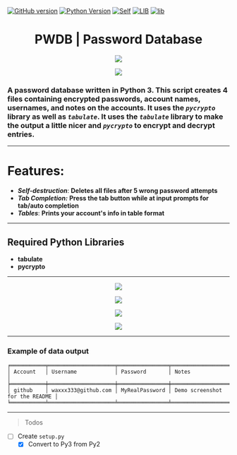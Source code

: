 [![GitHub version](https://img.shields.io/badge/Version-0.2-pink.svg)](https://github.com/waxxx333/pwdb)
[![Python Version](https://img.shields.io/badge/Python-3.9-purple.svg)](https://shields.io/) 
[![Self](https://img.shields.io/badge/WaXxX333-PWDB-orange.svg)](https://shields.io)
[![LIB](https://img.shields.io/badge/Python-PyCrypto-turquoise)](https://shields.io)
[![lib](https://img.shields.io/badge/Python-Tabulate-magenta)](https://github.com/waxxx333)
<h1 align="center">PWDB | Password Database</h1>
<p align="center">
  <img src="https://imgur.com/aMxmxFR.png">
</p>
<p align="center">
  <img src="https://imgur.com/ffwAXr3.png">
</p>

<!--<p align="center">A password database written in Python 3. This script creates 4 files containing encrypted passwords, account names, usernames, and notes on the accounts. The script is featured with tab completion. It uses the `pycrypto` library as well as `tabulate`</p>-->
### A password database written in Python 3. This script creates 4 files containing encrypted passwords, account names, usernames, and notes on the accounts. It uses the ***`pycrypto`*** library as well as ***`tabulate`***. It uses the ***`tabulate`*** library to make the output a little nicer and ***`pycrypto`*** to encrypt and decrypt entries. 
<hr>

# Features:
* ***Self-destruction***: **Deletes all files after 5 wrong password attempts**
* ***Tab Completion:*** **Press the tab button while at input prompts for tab/auto completion**
* ***Tables***: **Prints your account's info in table format**
<hr>

## Required Python Libraries
* **tabulate**
* **pycrypto**
<hr> 

<p align="center">
  <img src="https://imgur.com/Hpi4Wjm.png">
</p>

<p align="center">
  <img src="https://imgur.com/n0RIbpc.png">
</p>

<p align="center">
  <img src="https://imgur.com/kaO1qjd.png">
</p>

<p align="center">
  <img src="https://imgur.com/1iN8WyI.png">
</p>
<hr>

### Example of data output
```fix
╒═══════════╤═════════════════════╤════════════════╤════════════════════════════════╕
│ Account   │ Username            │ Password       │ Notes                          │
╞═══════════╪═════════════════════╪════════════════╪════════════════════════════════╡
│ github    │ waxxx333@github.com │ MyRealPassword │ Demo screenshot for the README │
╘═══════════╧═════════════════════╧════════════════╧════════════════════════════════╛
```
<hr>


> Todos

- [ ] Create `setup.py`
  - [x] Convert to Py3 from Py2
